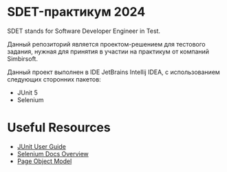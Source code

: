 # SDET-практикум 2024

SDET stands for Software Developer Engineer in Test.

Данный репозиторий является проектом-решением для тестового задания, нужная для принятия в участии на практикум от компаний Simbirsoft.

Данный проект выполнен в IDE JetBrains Intellij IDEA, с использованием следующих сторонних пакетов:

- JUnit 5
- Selenium

# Useful Resources

- [JUnit User Guide](https://junit.org/junit5/docs/current/user-guide/)
- [Selenium Docs Overview](https://www.selenium.dev/documentation/overview/)
- [Page Object Model](https://www.browserstack.com/guide/page-object-model-in-selenium)